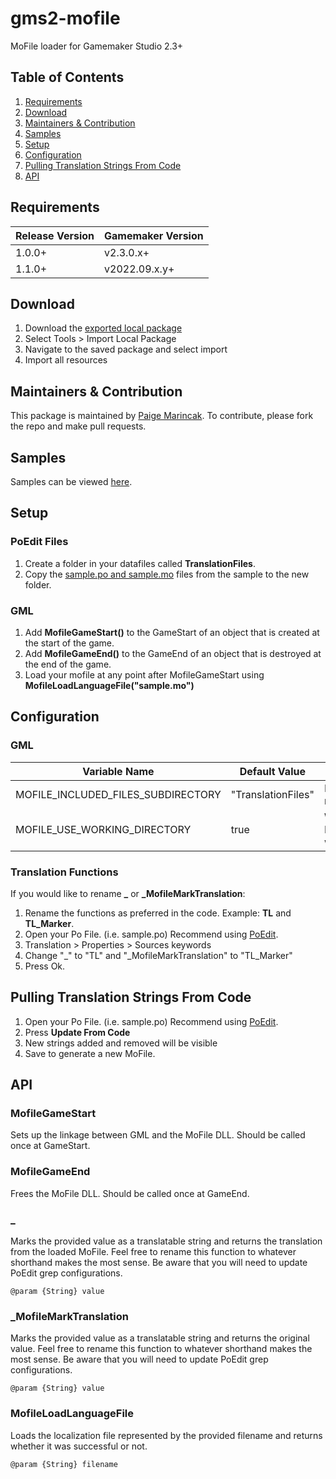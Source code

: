 
# gms2-mofile
MoFile loader for Gamemaker Studio 2.3+

## Table of Contents

 1. [Requirements](#requirements)
 2. [Download](#download)
 3. [Maintainers & Contribution](#maintainers--contribution)
 4. [Samples](#samples)
 5. [Setup](#setup)
 6. [Configuration](#configuration)
 7. [Pulling Translation Strings From Code](#pulling-translation-strings-from-code)
 8. [API](#api)

## Requirements

|Release Version| Gamemaker Version |
|--|--|
| 1.0.0+ | v2.3.0.x+ |
| 1.1.0+ | v2022.09.x.y+ |

## Download

 1. Download the [exported local package](https://github.com/pmarincak/gms2-mofile/blob/main/export/com.package.gmlmofile.yymps)
 2. Select Tools > Import Local Package
 3. Navigate to the saved package and select import
 4. Import all resources

## Maintainers & Contribution
This package is maintained by [Paige Marincak](https://twitter.com/paigemarincak/). To contribute, please fork the repo and make pull requests.

## Samples
Samples can be viewed [here](https://github.com/pmarincak/gms2-mofile/tree/main/samples).

## Setup
### PoEdit Files
1. Create a folder in your datafiles called **TranslationFiles**. 
2. Copy the [sample.po and sample.mo](https://github.com/pmarincak/gms2-mofile/tree/main/samples/BasicSample/BasicSample/datafiles/TranslationFiles) files from the sample to the new folder.

### GML
1. Add **MofileGameStart()** to the GameStart of an object that is created at the start of the game.
2. Add  **MofileGameEnd()** to the GameEnd of an object that is destroyed at the end of the game.
3. Load your mofile at any point after MofileGameStart using **MofileLoadLanguageFile("sample.mo")**

## Configuration

### GML
|Variable Name| Default Value | Description |
|--|--|--|
| MOFILE_INCLUDED_FILES_SUBDIRECTORY | "TranslationFiles" | Path to datafiles subdirectory where the mofiles are stored at runtime.
| MOFILE_USE_WORKING_DIRECTORY| true | Whether to preface MOFILE_INCLUDED_FILES_SUBDIRECTORY  with the [working_directory](https://manual.yoyogames.com/GameMaker_Language/GML_Reference/File_Handling/File_Directories/working_directory.htm) or not.

### Translation Functions
If you would like to rename **_** or **_MofileMarkTranslation**:

 1. Rename the functions as preferred in the code. Example: **TL** and **TL_Marker**.
 2. Open your Po File. (i.e. sample.po) Recommend using [PoEdit](https://poedit.net/).
 3. Translation > Properties > Sources keywords
 4. Change "_" to "TL" and "_MofileMarkTranslation" to "TL_Marker"
 5. Press Ok.

## Pulling Translation Strings From Code

 1. Open your Po File. (i.e. sample.po) Recommend using [PoEdit](https://poedit.net/).
 2. Press **Update From Code**
 3. New strings added and removed will be visible
 4. Save to generate a new MoFile.

## API
### MofileGameStart
Sets up the linkage between GML and the MoFile DLL. Should be called once at GameStart.

### MofileGameEnd
Frees the MoFile DLL. Should be called once at GameEnd.

### _
Marks the provided value as a translatable string and returns the translation from the loaded MoFile. Feel free to rename this function to whatever shorthand makes the most sense. Be aware that you will need to update PoEdit grep configurations.

    @param {String} value

### _MofileMarkTranslation
Marks the provided value as a translatable string and returns the original value. Feel free to rename this function to whatever shorthand makes the most sense. Be aware that you will need to update PoEdit grep configurations.

    @param {String} value

### MofileLoadLanguageFile
Loads the localization file represented by the provided filename and returns whether it was successful or not.

    @param {String} filename
